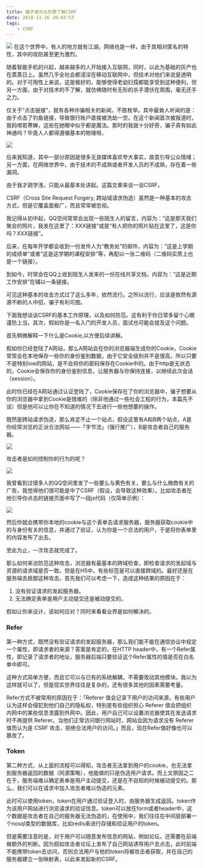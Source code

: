 ```yaml
---
title: 骗子或许比你更了解CSRF
date: 2018-11-26 20:43:53
tags:
	- CSRF
---
```



![](https://user-gold-cdn.xitu.io/2018/11/25/1674b4bdf1da4eed?w=750&h=524&f=png&s=486454)
在这个世界中，有人的地方就有江湖。网络也是一样，由于其相对匿名的特性，其中的攻防甚至更为激烈。

<!-- more -->

随着智能手机的兴起，越来越多的人开始接入互联网，同时，以此为基础的灰产也在蒸蒸日上。虽然几乎全社会都浸淫在移动互联网中，但技术对他们来说是透明的。对于可用性上来说，这是极好的，能够使得老幼妇孺都能享受到这种便利，但另一方面，由于对技术的不了解，就仿佛随时有无形的杀手潜伏在周围，毫无还手之力。

仅关于“点击链接”，就有各种诈骗相关的新闻，不胜枚举。其中最耸人听闻的是：由于点击了钓鱼链接，导致银行账户直接被洗劫一空。在这个新闻首次被报道时，我妈噤若寒蝉，这些在她眼中似乎都是魔法。那时的我就十分好奇，骗子真有如此神通吗？毕竟人人都得遵循基本的物理呀。

![](https://user-gold-cdn.xitu.io/2018/11/25/1674b32773c56cbe?w=1144&h=814&f=png&s=222190)

后来我知道，其中一部分原因是很多无良媒体喜欢夸大事实，故意引导公众情绪；另一方面，在网络世界中，由于技术的不成熟或者开发人员的不成熟，存在着一些漏洞。

由于我才疏学浅，只能从最基本处讲起。这篇文章来谈一谈CSRF。

CSRF（Cross Site Request Forgery, 跨站域请求伪造）虽然是一种基本的攻击方式，但是它覆盖面极广，而且常常被忽视。

我记得从初中起，QQ空间常常会出现一些陌生人的留言，内容为：“这是那天我们聚会的照片，我发在这里了：XXX链接”或是“有人把你的照片贴在这里了，这是你吗？XXX链接”。

后来，在每年开学都会收到一份发件人为“教务处”的邮件，内容为：“这是上学期的成绩单”或者“这是这学期的课程安排”等，再配以一张二维码（二维码实质上也是一个链接）。

到如今，时常会在QQ上收到陌生人发来的一份在线共享文档，内容为：“这是近期工作安排”在辅以一条链接。

可见这种基本的攻击方式过了这么多年，依然流行。之所以流行，应该是依然有源源不断的人中招，骗子有利可图。

下面我想谈谈CSRF的基本工作原理，以及如何防范。这有利于你日常多留个心眼谨防上当，其次，假如你是一名入门的开发人员，面试也可能会提及这个问题。

首先稍微解释一下什么是Cookie,以方便后续讲解。

假如你已经登陆了A网站，那么A网站会在你的浏览器端生成你的Cookie，Cookie常常会在本地保存一些你的身份鉴别数据，由于它安全级别并不是很高，所以只要不是特别low的网站，是不会将你的密码保存在Cookie中的。由于http是无状态的，Cookie会保存你的身份鉴别信息，让服务器与你保持连接，以继续此次会话（session）。
 
 此时你已经在A网站通过认证登陆了，Cookie保存在了你的浏览器中，骗子想要从你的浏览器中拿到Cookie是很难的（除非他通过一些社会工程的行为，本篇先不谈）但是他可以让你在不知道的情况下去进行一些他想要的操作。
 
 既然是跨站请求伪造，那么肯定不止一个站点，假设这里有A和B两个站点，A是你经常浏览的正派合法网站——「字节流」（强行推广），B是攻击者自己的服务器。
 
 
![](https://user-gold-cdn.xitu.io/2018/11/25/1674aefcbc47033d?w=869&h=400&f=png&s=63965)

攻击者是如何控制你的行为的呢？


![](https://user-gold-cdn.xitu.io/2018/11/25/1674afc59c83ba8b?w=555&h=522&f=png&s=70587)
 
 我曾看到过很多人的QQ空间里发了一些要么与黄色有关，要么与什么微商有关的广告，我觉得他们很可能是中了CSRF（假设，会导致这种效果）。比如攻击者在他引导你点击的链接页面中写了一段js代码（仅简单示例）：
 
![](https://user-gold-cdn.xitu.io/2018/11/25/1674b05317d98f6f?w=868&h=477&f=png&s=36418)

然后你就会携带你本地的cookie与这个表单去请求服务器，服务器获取cookie中的与身份有关的信息，并通过了验证，认为你是一个合法的用户，于是将你表单里的内容发布了出去。

至此为止，一次攻击就完成了。

那么如何来访防范这种攻击，浏览器有最基本的跨域检查，即检查请求的发起域与资源的请求域是否一致。但是在H5中，有些标签是可以直接跨域的。最好还是在服务端去抵御这种攻击。首先我们可以考虑一下，造成这种结果的原因在于：
1. 没有验证请求的发起服务器。
2. 无法确定表单是用户主动提交还是被动提交的。

假如让你来设计，该如何应对？同时来看看业界是如何解决的。

### Refer

第一种方式，既然没有验证请求的发起服务器，那么我们能不能在通信协议中规定一个属性，即请求者的来源？答案是肯定的，在HTTP header中，有一个Refer属性，即记录了请求者的地址，服务器后端只要验证这个Refer属性的值是否在白名单中即可。

这种方式简单方便，而且它可以与已有的系统解耦，不需要改动其他模块。我以为这样就可以了，但是现实世界往往是复杂的，还有很多其他的因素需要考量。

Refer方式不被常用的原因在于：「Referer 值会记录下用户的访问来源，有些用户认为这样会侵犯到他们自己的隐私权，特别是有些组织担心 Referer 值会把组织内网中的某些信息泄露到外网中。因此，用户自己可以设置浏览器使其在发送请求时不再提供 Referer。当他们正常访问银行网站时，网站会因为请求没有 Referer 值而认为是 CSRF 攻击，拒绝合法用户的访问。」而且，现在Refer值好像也可以篡改了。

### Token

第二种方式，从上面的流程可以得知，攻击者无法拿到用户的cookie，也无法拿到服务器返回的数据（同源策略），他能做的只是伪造用户请求。而上文原因之二在于，服务端难以确定表单是用户主动提交，还是在不自知的时候被动提交的。那么，我们可以在请求中加入攻击者难以伪造的元素。

此时可以使用token，token在用户通过验证登入时，由服务器生成返回。token作为该用户网站进行浏览请求的验证信息。token可以放在form或者header中，这个数据是攻击者在自己的服务器无法伪造的，在使用中，我们往往在中间层部署一个nosql类型的数据库，比如redis来进行存储和验证用户的token。

但是需要注意的是，对于用户可以随意发布信息的网站，例如论坛，还需要在前端做额外的判断。因为假如攻击者论坛上发布了自己网站诱导用户去点击，此时前端不能携带token去访问，否则合法用户与他的token将被攻击者获取，并在自己的服务器建立一张映射表，以此来发起新的CSRF。
